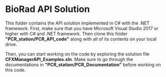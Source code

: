 # BioRad API Solution

This folder contains the API solution implemented in C# with the .NET framework. First, make sure that you have Microsoft Visual Studio 2017 or higher with C# and .NET framework. Then clone this folder **"PCR_station/PCR_API_code"** along with all of its contents on your local drive.

Then, you can start working on the code by exploring the solution file **CFXManagerAPI_Examples.sln**. Make sure to go through the documentations in **"PCR_station/PCR_Documentation"** before working on this code.
